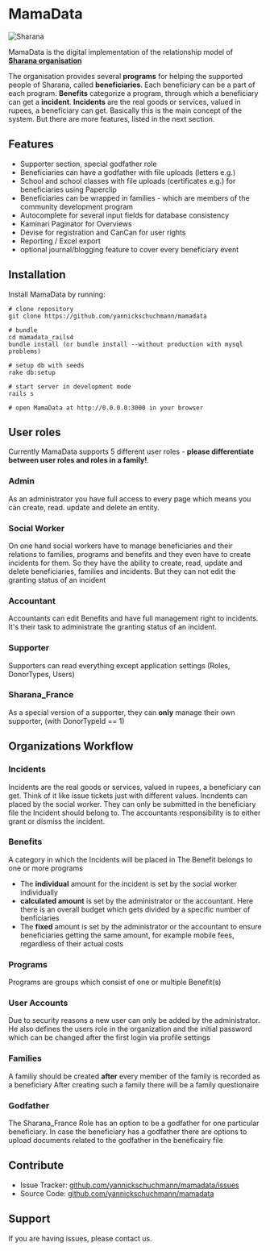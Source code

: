 MamaData
========
![Sharana](http://mamadata.sharana.org/images/sharana_logo.png "Sharana.org")

MamaData is the digital implementation of the relationship model of [**Sharana organisation**](http://sharana.org)

The organisation provides several **programs** for helping the supported people of Sharana, called **beneficiaries**.
Each beneficiary can be a part of each program. **Benefits** categorize a program, through which a beneficiary can get a **incident**.
**Incidents** are the real goods or services, valued in rupees, a beneficiary can get.
Basically this is the main concept of the system. But there are more features, listed in the next section.

Features
--------
- Supporter section, special godfather role
- Beneficiaries can have a godfather with file uploads (letters e.g.)
- School and school classes with file uploads (certificates e.g.) for beneficiaries using Paperclip
- Beneficiaries can be wrapped in families - which are members of the community development program
- Autocomplete for several input fields for database consistency
- Kaminari Paginator for Overviews
- Devise for registration and CanCan for user rights
- Reporting / Excel export
- optional journal/blogging feature to cover every beneficiary event

Installation
------------
Install MamaData by running:

    # clone repository
    git clone https://github.com/yannickschuchmann/mamadata

    # bundle 
    cd mamadata_rails4
    bundle install (or bundle install --without production with mysql problems)

    # setup db with seeds
    rake db:setup

    # start server in development mode
    rails s

    # open MamaData at http://0.0.0.0:3000 in your browser

User roles
----------
Currently MamaData supports 5 different user roles - **please differentiate between user roles and roles in a family!**.

### Admin
As an administrator you have full access to every page which means you can create, read. update and delete an entity.
### Social Worker
On one hand social workers have to manage beneficiaries and their relations to families, programs and benefits and they even have to create incidents for them.
So they have the ability to create, read, update and delete beneficiaries, families and incidents. But they can not edit the granting status of an incident
### Accountant
Accountants can edit Benefits and have full management right to incidents. It's their task to administrate the granting status of an incident.
### Supporter
Supporters can read everything except application settings (Roles, DonorTypes, Users)
### Sharana_France
As a special version of a supporter, they can **only** manage their own supporter, (with DonorTypeId == 1)

Organizations Workflow
----------------------
### Incidents

Incidents are the real goods or services, valued in rupees, a beneficiary can get. Think of it like issue tickets just with different values.
Incndents can placed by the social worker. They can only be submitted in the beneficiary file the Incident should belong to.
The accountants responsibility is to either grant or dismiss the incident.


### Benefits
A category in which the Incidents will be placed in
The Benefit belongs to one or more programs

- The **individual** amount for the incident is set by the social worker individually
- **calculated amount**  is set by the administrator or the accountant. Here there is an overall budget which gets divided by a specific number of benficiaries
- The **fixed** amount is set by the administrator or the accountant to ensure beneficiaries getting the same amount, for example mobile fees, regardless of their actual costs

### Programs
Programs are groups which consist of one or multiple Benefit(s)

### User Accounts
Due to security reasons a new user can only be added by the administrator. He also defines the users role in the organization
and the initial password which can be changed after the first login via profile settings

### Families
A familiy should be created **after** every member of the family is recorded as a beneficiary
After creating such a family there will be a family questionaire

### Godfather
The Sharana_France Role has an option to be a godfather for one particular beneficiary.
In case the beneficiary has a godfather there are options to upload documents related to the godfather in the beneficairy file

Contribute
----------
- Issue Tracker: [github.com/yannickschuchmann/mamadata/issues](https://github.com/yannickschuchmann/mamadata/issues)
- Source Code: [github.com/yannickschuchmann/mamadata](https://github.com/yannickschuchmann/mamadata)

Support
-------
If you are having issues, please contact us.
